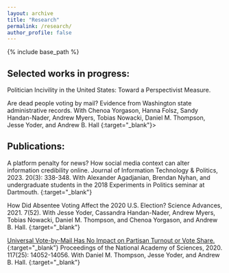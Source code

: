 ```yaml
---
layout: archive
title: "Research"
permalink: /research/
author_profile: false
---
```


{% include base_path %}
## Selected works in progress:
Politician Incivility in the United States: Toward a Perspectivist Measure. [<link>]()

Are dead people voting by mail? Evidence from Washington state administrative records. With Chenoa Yorgason, Hanna Folsz, Sandy Handan-Nader, Andrew Myers, Tobias Nowacki, Daniel M. Thompson, Jesse Yoder, and Andrew B. Hall [<link>](https://stanforddpl.org/papers/wu_et_al_2020_dead_voting/wu_et_al_2020_dead_voting.pdf){:target="_blank"}>

## Publications: 

A platform penalty for news? How social media context can alter information credibility online. Journal of Information Technology & Politics, 2023. 20(3): 338-348. With Alexander Agadjanian, Brendan Nyhan, and undergraduate students in the 2018 Experiments in Politics seminar at Dartmouth. [<link>](https://www.tandfonline.com/doi/full/10.1080/19331681.2022.2105465){:target="_blank"}

How Did Absentee Voting Affect the 2020 U.S. Election? Science Advances, 2021. 7(52). With Jesse Yoder, Cassandra Handan-Nader, Andrew Myers, Tobias Nowacki, Daniel M. Thompson, and Chenoa Yorgason, and Andrew B. Hall. [<link>](https://www.science.org/doi/10.1126/sciadv.abk1755){:target="_blank"}

[Universal Vote-by-Mail Has No Impact on Partisan Turnout or Vote Share.](https://www.pnas.org/doi/10.1073/pnas.2007249117){:target="_blank"} Proceedings of the National Academy of Sciences, 2020. 117(25): 14052-14056. With Daniel M. Thompson, Jesse Yoder, and Andrew B. Hall. [<link>](https://www.pnas.org/doi/10.1073/pnas.2007249117){:target="_blank"}